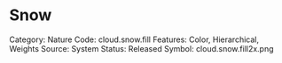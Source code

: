 # Snow

Category: Nature
Code: cloud.snow.fill
Features: Color, Hierarchical, Weights
Source: System
Status: Released
Symbol: cloud.snow.fill2x.png